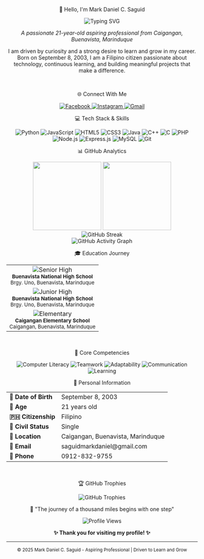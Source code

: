 <div align="center">

👋 Hello, I'm Mark Daniel C. Saguid

<img src="https://readme-typing-svg.herokuapp.com?font=Fira+Code&size=22&duration=3000&pause=1000&color=0EA5E9&center=true&vCenter=true&width=435&lines=Aspiring+Professional;Driven+to+Learn+%26+Grow;Technology+Enthusiast;Problem+Solver" alt="Typing SVG" />

<br/>

*A passionate 21-year-old aspiring professional from Caigangan, Buenavista, Marinduque*

I am driven by curiosity and a strong desire to learn and grow in my career. Born on September 8, 2003, I am a Filipino citizen passionate about technology, continuous learning, and building meaningful projects that make a difference.

<br/>

🌐 Connect With Me

<a href="https://facebook.com/MarkDanielChaSaguid">
  <img src="https://img.shields.io/badge/Facebook-1877F2?style=for-the-badge&logo=facebook&logoColor=white" alt="Facebook"/>
</a>
<a href="https://instagram.com/kram_daniel_saguid08">
  <img src="https://img.shields.io/badge/Instagram-E4405F?style=for-the-badge&logo=instagram&logoColor=white" alt="Instagram"/>
</a>
<a href="mailto:saguidmarkdaniel@gmail.com">
  <img src="https://img.shields.io/badge/Gmail-D14836?style=for-the-badge&logo=gmail&logoColor=white" alt="Gmail"/>
</a>

<br/>

💻 Tech Stack & Skills

<img src="https://img.shields.io/badge/Python-3776AB?style=for-the-badge&logo=python&logoColor=white" alt="Python"/>
<img src="https://img.shields.io/badge/JavaScript-F7DF1E?style=for-the-badge&logo=javascript&logoColor=black" alt="JavaScript"/>
<img src="https://img.shields.io/badge/HTML5-E34F26?style=for-the-badge&logo=html5&logoColor=white" alt="HTML5"/>
<img src="https://img.shields.io/badge/CSS3-1572B6?style=for-the-badge&logo=css3&logoColor=white" alt="CSS3"/>

<img src="https://img.shields.io/badge/Java-ED8B00?style=for-the-badge&logo=openjdk&logoColor=white" alt="Java"/>
<img src="https://img.shields.io/badge/C++-00599C?style=for-the-badge&logo=c%2B%2B&logoColor=white" alt="C++"/>
<img src="https://img.shields.io/badge/C-00599C?style=for-the-badge&logo=c&logoColor=white" alt="C"/>
<img src="https://img.shields.io/badge/PHP-777BB4?style=for-the-badge&logo=php&logoColor=white" alt="PHP"/>

<img src="https://img.shields.io/badge/Node.js-43853D?style=for-the-badge&logo=node.js&logoColor=white" alt="Node.js"/>
<img src="https://img.shields.io/badge/Express.js-404D59?style=for-the-badge&logo=express&logoColor=white" alt="Express.js"/>
<img src="https://img.shields.io/badge/MySQL-00000F?style=for-the-badge&logo=mysql&logoColor=white" alt="MySQL"/>
<img src="https://img.shields.io/badge/Git-F05032?style=for-the-badge&logo=git&logoColor=white" alt="Git"/>

<br/>

📊 GitHub Analytics

<img height="180em" src="https://github-readme-stats.vercel.app/api?username=Mharky&show_icons=true&theme=tokyonight&include_all_commits=true&count_private=true"/>
<img height="180em" src="https://github-readme-stats.vercel.app/api/top-langs/?username=Mharky&layout=compact&langs_count=8&theme=tokyonight"/>

<br/>

<img src="https://github-readme-streak-stats.herokuapp.com/?user=Mharky&theme=tokyonight" alt="GitHub Streak"/>

<br/>

<img src="https://github-readme-activity-graph.vercel.app/graph?username=Mharky&theme=tokyo-night&bg_color=1a1b27&color=70a5fd&line=bf91f3&point=38bdae&area=true&hide_border=true" alt="GitHub Activity Graph"/>

<br/>

🎓 Education Journey

<table>
  <tr>
    <td align="center">
      <img src="https://img.shields.io/badge/🎓_Senior_High_School-2020--2022-blue?style=for-the-badge" alt="Senior High"/>
      <br/>
      <sub><b>Buenavista National High School</b></sub>
      <br/>
      <sub>Brgy. Uno, Buenavista, Marinduque</sub>
    </td>
  </tr>
  <tr>
    <td align="center">
      <img src="https://img.shields.io/badge/📚_Junior_High_School-2016--2020-green?style=for-the-badge" alt="Junior High"/>
      <br/>
      <sub><b>Buenavista National High School</b></sub>
      <br/>
      <sub>Brgy. Uno, Buenavista, Marinduque</sub>
    </td>
  </tr>
  <tr>
    <td align="center">
      <img src="https://img.shields.io/badge/🏫_Elementary-2010--2016-orange?style=for-the-badge" alt="Elementary"/>
      <br/>
      <sub><b>Caigangan Elementary School</b></sub>
      <br/>
      <sub>Caigangan, Buenavista, Marinduque</sub>
    </td>
  </tr>
</table>

<br/>

 🚀 Core Competencies

<img src="https://img.shields.io/badge/💻_Computer_Literacy-Expert-brightgreen?style=for-the-badge" alt="Computer Literacy"/>
<img src="https://img.shields.io/badge/🤝_Teamwork-Collaborative-blue?style=for-the-badge" alt="Teamwork"/>
<img src="https://img.shields.io/badge/🔄_Adaptability-Flexible-purple?style=for-the-badge" alt="Adaptability"/>

<img src="https://img.shields.io/badge/💬_Communication-Effective-orange?style=for-the-badge" alt="Communication"/>
<img src="https://img.shields.io/badge/📚_Learning-Continuous-red?style=for-the-badge" alt="Learning"/>

<br/>

 📍 Personal Information

<table>
  <tr>
    <td><b>🎂 Date of Birth</b></td>
    <td>September 8, 2003</td>
  </tr>
  <tr>
    <td><b>🎯 Age</b></td>
    <td>21 years old</td>
  </tr>
  <tr>
    <td><b>🇵🇭 Citizenship</b></td>
    <td>Filipino</td>
  </tr>
  <tr>
    <td><b>💍 Civil Status</b></td>
    <td>Single</td>
  </tr>
  <tr>
    <td><b>📍 Location</b></td>
    <td>Caigangan, Buenavista, Marinduque</td>
  </tr>
  <tr>
    <td><b>📧 Email</b></td>
    <td>saguidmarkdaniel@gmail.com</td>
  </tr>
  <tr>
    <td><b>📱 Phone</b></td>
    <td>0912-832-9755</td>
  </tr>
</table>

<br/>

 🏆 GitHub Trophies

<img src="https://github-profile-trophy.vercel.app/?username=Mharky&theme=tokyonight&no-frame=true&no-bg=false&margin-w=4" alt="GitHub Trophies"/>

<br/>

💫 "The journey of a thousand miles begins with one step"

<img src="https://komarev.com/ghpvc/?username=Mharky&label=Profile%20views&color=0e75b6&style=flat" alt="Profile Views" />

<br/>

**✨ Thank you for visiting my profile! ✨**

---

<sub>© 2025 Mark Daniel C. Saguid - Aspiring Professional | Driven to Learn and Grow</sub>

</div>
